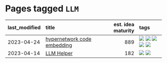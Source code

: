 # Pages tagged `LLM`

|last_modified|title|est. idea maturity|tags
|:---|:---|---:|:---|
|2023-04-24|[hypernetwork code embedding](../hypernetwork_embedding_for_code.md)|889|[![](https://img.shields.io/badge/tag-LLM-92ab1c)](../tags/LLM.md) [![](https://img.shields.io/badge/tag-embeddings-12f6d5)](../tags/embeddings.md) [![](https://img.shields.io/badge/tag-machinelearning-48fb29)](../tags/machinelearning.md) [![](https://img.shields.io/badge/tag-models-4db4d2)](../tags/models.md) [![](https://img.shields.io/badge/tag-nlp-12eec5)](../tags/nlp.md)|
|2023-04-14|[LLM Helper](../llm-helper.md)|182|[![](https://img.shields.io/badge/tag-LLM-92ab1c)](../tags/LLM.md) [![](https://img.shields.io/badge/tag-tooling-869bd0)](../tags/tooling.md)|
